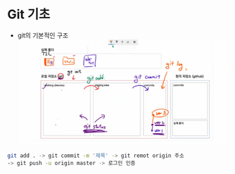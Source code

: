 # Git 기초

* git의 기본적인 구조![58](git.assets/58.png)

``` bash
git add . -> git commit -m '제목' -> git remot origin 주소
-> git push -u origin master -> 로그인 인증
```

